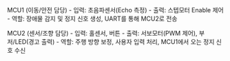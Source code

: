 MCU1 (이동/안전 담당)
	- 입력: 초음파센서(Echo 측정)
	- 출력: 스텝모터 Enable 제어
	- 역할: 장애물 감지 및 정지 신호 생성, UART를 통해 MCU2로 전송


MCU2 (센서/조향 담당)
	- 입력: 홀센서, 버튼
	- 출력: 서보모터(PWM 제어), 부저/LED(경고 출력)
	- 역할: 주행 방향 보정, 사용자 입력 처리, MCU1에서 오는 정지 신호 수신
